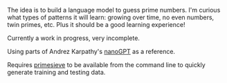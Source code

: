 The idea is to build a language model to guess prime numbers. I'm curious what types of patterns it will learn: growing over time, no even numbers, twin primes, etc. Plus it should be a good learning experience!

Currently a work in progress, very incomplete.

Using parts of Andrez Karpathy's [nanoGPT](https://github.com/karpathy/nanoGPT) as a reference.

Requires [primesieve](https://github.com/kimwalisch/primesieve) to be available from the command line to quickly generate training and testing data.
